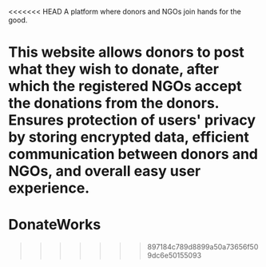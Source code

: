 <<<<<<< HEAD
A platform where donors and NGOs join hands for the good.

This website allows donors to post what they wish to donate, after which the registered NGOs accept the donations from the donors. Ensures protection of users' privacy by storing encrypted data, efficient communication between donors and NGOs, and overall easy user experience.
=======
# DonateWorks
>>>>>>> 897184c789d8899a50a73656f509dc6e50155093
